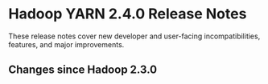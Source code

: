 # Hadoop YARN 2.4.0 Release Notes

These release notes cover  new developer and user-facing incompatibilities, features, and major improvements.

## Changes since Hadoop 2.3.0



